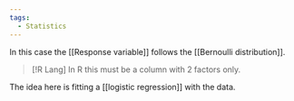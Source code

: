 ```yaml
---
tags:
  - Statistics
---
```

In this case the [[Response variable]] follows the [[Bernoulli distribution]].

>[!R Lang]
>In R this must be a column with 2 factors only.

The idea here is fitting a [[logistic regression]] with the data.